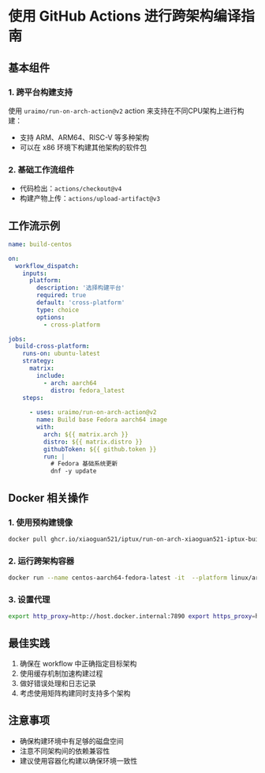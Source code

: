 # 使用 GitHub Actions 进行跨架构编译指南

## 基本组件

### 1. 跨平台构建支持
使用 `uraimo/run-on-arch-action@v2` action 来支持在不同CPU架构上进行构建：
- 支持 ARM、ARM64、RISC-V 等多种架构
- 可以在 x86 环境下构建其他架构的软件包

### 2. 基础工作流组件
- 代码检出：`actions/checkout@v4`
- 构建产物上传：`actions/upload-artifact@v3`

## 工作流示例
```yaml
name: build-centos

on:
  workflow_dispatch:
    inputs:
      platform:
        description: '选择构建平台'
        required: true
        default: 'cross-platform'
        type: choice
        options:
          - cross-platform

jobs:
  build-cross-platform:
    runs-on: ubuntu-latest
    strategy:
      matrix:
        include:
          - arch: aarch64
            distro: fedora_latest
    steps:
      
      - uses: uraimo/run-on-arch-action@v2
        name: Build base Fedora aarch64 image
        with:
          arch: ${{ matrix.arch }}
          distro: ${{ matrix.distro }}
          githubToken: ${{ github.token }}
          run: |
            # Fedora 基础系统更新
            dnf -y update
```

## Docker 相关操作

### 1. 使用预构建镜像
```bash
docker pull ghcr.io/xiaoguan521/iptux/run-on-arch-xiaoguan521-iptux-build-centos-aarch64-fedora-latest:latest
```
### 2. 运行跨架构容器
```bash
docker run --name centos-aarch64-fedora-latest -it  --platform linux/arm64   -v $(pwd):/workspace xiaochen1649/ubuntu-aarch64 /bin/bash
``` 

### 3. 设置代理
```bash
export http_proxy=http://host.docker.internal:7890 export https_proxy=http://host.docker.internal:7890
```

## 最佳实践
1. 确保在 workflow 中正确指定目标架构
2. 使用缓存机制加速构建过程
3. 做好错误处理和日志记录
4. 考虑使用矩阵构建同时支持多个架构

## 注意事项
- 确保构建环境中有足够的磁盘空间
- 注意不同架构间的依赖兼容性
- 建议使用容器化构建以确保环境一致性
